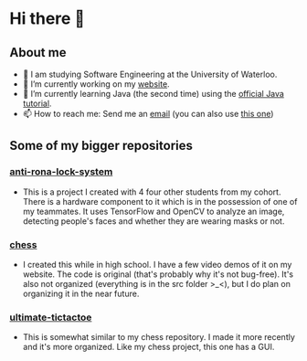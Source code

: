 # Hi there 👋

## About me
- 🏫 I am studying Software Engineering at the University of Waterloo.
- 🔭 I’m currently working on my [website](https://dxaviud.github.io/). 
- 🌱 I’m currently learning Java (the second time) using the [official Java tutorial](https://docs.oracle.com/javase/tutorial/index.html).
- 📫 How to reach me: Send me an [email](mailto:dxaviud@uwaterloo.ca) (you can also use [this one](mailto:d83xu@uwaterloo))

## Some of my bigger repositories

### [anti-rona-lock-system](https://github.com/dxaviud/anti-rona-lock-system) 
- This is a project I created with 4 four other students from my cohort. There is a hardware component to it which is in the possession of one of my teammates. It uses TensorFlow and OpenCV to analyze an image, detecting people's faces and whether they are wearing masks or not.
### [chess](https://github.com/dxaviud/chess)
- I created this while in high school. I have a few video demos of it on my website. The code is original (that's probably why it's not bug-free). It's also not organized (everything is in the src folder >_<), but I do plan on organizing it in the near future.
### [ultimate-tictactoe](https://github.com/dxaviud/ultimate-tictactoe)
- This is somewhat similar to my chess repository. I made it more recently and it's more organized. Like my chess project, this one has a GUI.
<!--
- ⚡ Fun fact: ...
- 👯 I’m looking to collaborate on ...
- 🤔 I’m looking for help with ...
- 💬 Ask me about ...
-->
